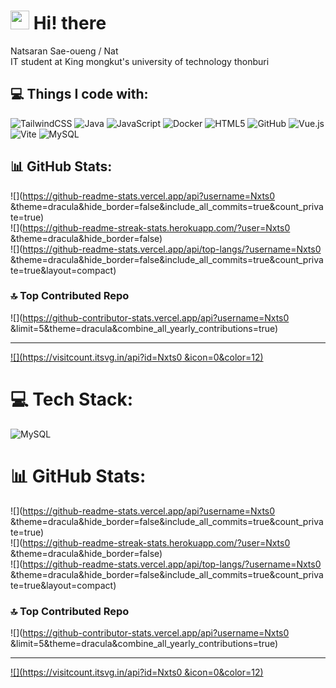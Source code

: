 # <img src="https://emojis.slackmojis.com/emojis/images/1531849430/4246/blob-sunglasses.gif?1531849430" width="30"/> Hi! there
Natsaran Sae-oueng / Nat \
IT student at King mongkut's university of technology thonburi
## 💻 Things I code with:
![TailwindCSS](https://img.shields.io/badge/tailwindcss-%2338B2AC.svg?style=for-the-badge&logo=tailwind-css&logoColor=white) ![Java](https://img.shields.io/badge/java-%23ED8B00.svg?style=for-the-badge&logo=openjdk&logoColor=white) ![JavaScript](https://img.shields.io/badge/javascript-%23323330.svg?style=for-the-badge&logo=javascript&logoColor=%23F7DF1E) ![Docker](https://img.shields.io/badge/docker-%230db7ed.svg?style=for-the-badge&logo=docker&logoColor=white) ![HTML5](https://img.shields.io/badge/html5-%23E34F26.svg?style=for-the-badge&logo=html5&logoColor=white) ![GitHub](https://img.shields.io/badge/github-%23121011.svg?style=for-the-badge&logo=github&logoColor=white) ![Vue.js](https://img.shields.io/badge/vue.js-%2335495e.svg?style=for-the-badge&logo=vuedotjs&logoColor=%234FC08D) ![Vite](https://img.shields.io/badge/vite-%23646CFF.svg?style=for-the-badge&logo=vite&logoColor=white) ![MySQL](https://img.shields.io/badge/mysql-4479A1.svg?style=for-the-badge&logo=mysql&logoColor=white)
## 📊 GitHub Stats:
![](https://github-readme-stats.vercel.app/api?username=Nxts0 &theme=dracula&hide_border=false&include_all_commits=true&count_private=true)<br/>
![](https://github-readme-streak-stats.herokuapp.com/?user=Nxts0 &theme=dracula&hide_border=false)<br/>
![](https://github-readme-stats.vercel.app/api/top-langs/?username=Nxts0 &theme=dracula&hide_border=false&include_all_commits=true&count_private=true&layout=compact)

### 🔝 Top Contributed Repo
![](https://github-contributor-stats.vercel.app/api?username=Nxts0 &limit=5&theme=dracula&combine_all_yearly_contributions=true)

---
[![](https://visitcount.itsvg.in/api?id=Nxts0 &icon=0&color=12)](https://visitcount.itsvg.in)

<!-- Proudly created with GPRM ( https://gprm.itsvg.in ) -->

# 💻 Tech Stack:
![MySQL](https://img.shields.io/badge/mysql-4479A1.svg?style=for-the-badge&logo=mysql&logoColor=white)
# 📊 GitHub Stats:
![](https://github-readme-stats.vercel.app/api?username=Nxts0 &theme=dracula&hide_border=false&include_all_commits=true&count_private=true)<br/>
![](https://github-readme-streak-stats.herokuapp.com/?user=Nxts0 &theme=dracula&hide_border=false)<br/>
![](https://github-readme-stats.vercel.app/api/top-langs/?username=Nxts0 &theme=dracula&hide_border=false&include_all_commits=true&count_private=true&layout=compact)

### 🔝 Top Contributed Repo
![](https://github-contributor-stats.vercel.app/api?username=Nxts0 &limit=5&theme=dracula&combine_all_yearly_contributions=true)

---
[![](https://visitcount.itsvg.in/api?id=Nxts0 &icon=0&color=12)](https://visitcount.itsvg.in)

<!-- Proudly created with GPRM ( https://gprm.itsvg.in ) -->
